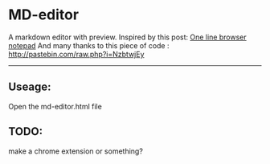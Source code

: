 # MD-editor

A markdown editor with preview.
Inspired by this post: [One line browser notepad](https://coderwall.com/p/lhsrcq)
And many thanks to this piece of code : http://pastebin.com/raw.php?i=NzbtwjEy

---

## Useage:

Open the md-editor.html file

## TODO:

make a chrome extension or something?
